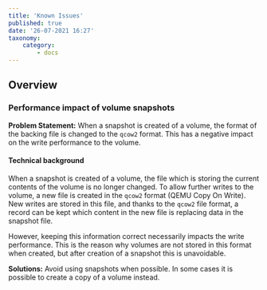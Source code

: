 ```yaml
---
title: 'Known Issues'
published: true
date: '26-07-2021 16:27'
taxonomy:
    category:
        - docs
---
```


## Overview

### Performance impact of volume snapshots

**Problem Statement:**
When a snapshot is created of a volume, the format of the backing file is changed to the `qcow2` format.  This has a negative impact on the write performance to the volume.

#### Technical background

When a snapshot is created of a volume, the file which is storing the current contents of the volume is no longer changed.  To allow further writes to the volume, a new file is created in the `qcow2` format (QEMU Copy On Write).  New writes are stored in this file, and thanks to the `qcow2` file format, a record can be kept which content in the new file is replacing data in the snapshot file.

However, keeping this information correct necessarily impacts the write performance. This is the reason why volumes are not stored in this format when created, but after creation of a snapshot this is unavoidable.

**Solutions:**
Avoid using snapshots when possible.
In some cases it is possible to create a copy of a volume instead.

